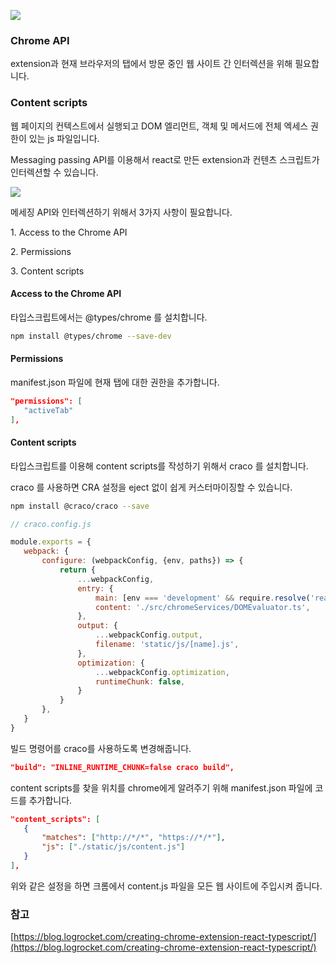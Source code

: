 ![](https://img1.daumcdn.net/thumb/R1280x0/?scode=mtistory2&fname=https%3A%2F%2Fblog.kakaocdn.net%2Fdn%2FdXc7aY%2FbtrvL5jxqMf%2F6uOTqd4XlkhO4Yhk6RqLt0%2Fimg.png)

### Chrome API

extension과 현재 브라우저의 탭에서 방문 중인 웹 사이트 간 인터렉션을 위해 필요합니다.

### Content scripts

웹 페이지의 컨텍스트에서 실행되고 DOM 엘리먼트, 객체 및 메서드에 전체 엑세스 권한이 있는 js 파일입니다. 

Messaging passing API를 이용해서 react로 만든 extension과 컨텐츠 스크립트가 인터렉션할 수 있습니다.

![](https://img1.daumcdn.net/thumb/R1280x0/?scode=mtistory2&fname=https%3A%2F%2Fblog.kakaocdn.net%2Fdn%2Fbmme33%2FbtrvLJnr9oT%2Fv8n4eLfeOAMGCnKj2BQpdk%2Fimg.png)

메세징 API와 인터렉션하기 위해서 3가지 사항이 필요합니다.

1\. Access to the Chrome API

2\. Permissions

3\. Content scripts

#### Access to the Chrome API

타입스크립트에서는 @types/chrome 를 설치합니다.

```sh
npm install @types/chrome --save-dev
```

#### Permissions

manifest.json 파일에 현재 탭에 대한 권한을 추가합니다.

```json
"permissions": [
   "activeTab"
],
```

#### Content scripts 

타입스크립트를 이용해 content scripts를 작성하기 위해서 craco 를 설치합니다. 

craco 를 사용하면 CRA 설정을 eject 없이 쉽게 커스터마이징할 수 있습니다.

```sh
npm install @craco/craco --save
```

```js
// craco.config.js

module.exports = {
   webpack: {
       configure: (webpackConfig, {env, paths}) => {
           return {
               ...webpackConfig,
               entry: {
                   main: [env === 'development' && require.resolve('react-dev-utils/webpackHotDevClient'),paths.appIndexJs].filter(Boolean),
                   content: './src/chromeServices/DOMEvaluator.ts',
               },
               output: {
                   ...webpackConfig.output,
                   filename: 'static/js/[name].js',
               },
               optimization: {
                   ...webpackConfig.optimization,
                   runtimeChunk: false,
               }
           }
       },
   }
}
```

빌드 명령어를 craco를 사용하도록 변경해줍니다.

```json
"build": "INLINE_RUNTIME_CHUNK=false craco build",
```

content scripts를 찾을 위치를 chrome에게 알려주기 위해 manifest.json 파일에 코드를 추가합니다.

```json
"content_scripts": [
   {
       "matches": ["http://*/*", "https://*/*"],
       "js": ["./static/js/content.js"]
   }
],
```

위와 같은 설정을 하면 크롬에서 content.js 파일을 모든 웹 사이트에 주입시켜 줍니다.

### 참고

[https://blog.logrocket.com/creating-chrome-extension-react-typescript/](https://blog.logrocket.com/creating-chrome-extension-react-typescript/)
